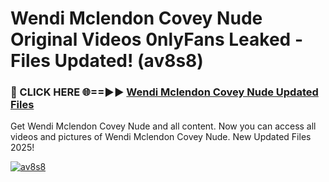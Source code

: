# Wendi Mclendon Covey Nude Original Videos 0nlyFans Leaked - Files Updated! (av8s8)

<h3>🔴 CLICK HERE 🌐==►► <a href="https://tinyurl.com/52m3yx9h" rel="nofollow">Wendi Mclendon Covey Nude Updated Files</a></h3>

Get Wendi Mclendon Covey Nude and all content. Now you can access all videos and pictures of Wendi Mclendon Covey Nude. New Updated Files 2025!

[![av8s8](https://i.imgur.com/TnHtlc8.gif)](https://tinyurl.com/52m3yx9h)
